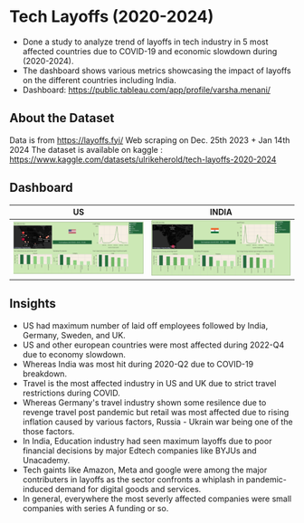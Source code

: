 
# Tech Layoffs (2020-2024)

* Done a study to analyze trend of layoffs in tech industry in 5 most affected countries due to COVID-19 and economic slowdown during (2020-2024).
* The dashboard shows various metrics showcasing the impact of layoffs on the different countries including India.
* Dashboard: https://public.tableau.com/app/profile/varsha.menani/

## About the Dataset
Data is from https://layoffs.fyi/
Web scraping on Dec. 25th 2023 + Jan 14th 2024
The dataset is available on kaggle : https://www.kaggle.com/datasets/ulrikeherold/tech-layoffs-2020-2024 

## Dashboard
US             |  INDIA
:-------------------------:|:-------------------------:
![Dashboard](images/us.png)  |  ![Dashboard](images/india.png)

## Insights
* US had maximum number of laid off employees followed by India, Germany, Sweden, and UK.
* US and other european countries were most affected during 2022-Q4 due to economy slowdown.
* Whereas India was most hit during 2020-Q2 due to COVID-19 breakdown.
* Travel is the most affected industry in US and UK due to strict travel restrictions during COVID.
* Whereas Germany's travel industry shown some resilence due to revenge travel post pandemic
  but retail was most affected due to rising inflation caused by various factors, Russia - Ukrain war being one of the those factors.
* In India, Education industry had seen maximum layoffs due to poor financial decisions by major Edtech companies like BYJUs and Unacademy.
* Tech gaints like Amazon, Meta and google were among the major contributers in layoffs
  as the sector confronts a whiplash in pandemic-induced demand for digital goods and services.
* In general, everywhere the most severly affected companies were small companies with series A funding or so.
